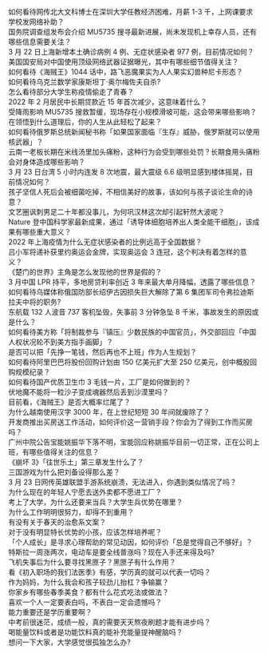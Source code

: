 如何看待网传北大文科博士在深圳大学任教经济困难，月薪 1-3 千，上网课要求学校发网络补助？  
国务院调查组发布会介绍 MU5735 搜寻最新进展，尚未发现机上幸存人员，还有哪些信息需要关注？  
3 月 22 日上海新增本土确诊病例 4 例、无症状感染者 977 例，目前情况如何？  
美国国安局对中国使用顶级网络武器证据曝光，其中有哪些细节值得关注？  
如何看待《海贼王》1044 话中，路飞恶魔果实为人人果实幻兽种尼卡形态？  
如何看待乌克兰数学家康斯坦丁·奥尔梅佐夫自杀?  
怎么看待部分大学生称疫情偷走了青春？  
2022 年 2 月居民中长期贷款近 15 年首次减少，这意味着什么？  
受降雨影响 MU5735 搜救暂缓，现场存在小规模滑坡可能，这会带来哪些影响？  
在领悟到什么道理后，你的人生从此轻松了起来？  
如何看待俄罗斯总统新闻秘书称「如果国家面临『生存』威胁，俄罗斯就可以使用核武器」？  
云南一老板长期在米线汤里加头痛粉，这种行为会受到哪些处罚？长期食用头痛粉会对身体造成哪些影响？  
3 月 23 日台湾 5 小时内连发 8 次地震，最大震级 6.6 级明显感到楼体摇晃，目前情况如何？  
孩子坚信人死后会被细菌吃掉，不相信美好的故事，该如何与孩子谈论生命的诗意？  
文艺圈讽刺男足二十年都没事儿，为何巩汉林这次却引起轩然大波呢？  
Nature 登中国科学家最新成果，通过「诱导体细胞培养出人类全能干细胞」，该成果有哪些重大意义？  
2022 年上海疫情为什么无症状感染者的比例远高于全国数据？  
吕小军将递补获里约奥运会金牌，实现奥运会 3 连冠，这个判决有着怎样的意义？  
《楚门的世界》主角是怎么发现他的世界是假的？  
3 月中国 LPR 持平，多地房贷利率创近 3 年来最大单月降幅，透露了哪些信息？  
如何看待乌媒体称俄国防部长绍伊古因损失巨大解除了第 6 集团军司令弗拉迪斯拉夫中将的职务?  
东航载 132 人波音 737 客机坠毁，失事前 3 分钟急坠 8 千米，事故发生的原因或是什么？  
如何看待美方称「将制裁参与『镇压』少数民族的中国官员」，外交部回应「中国人权状况轮不到美方指手画脚」？  
是否可以把「先挣一笔钱，然后再也不上班」作为人生规划？  
如何看待阿里巴巴将股份回购计划由 150 亿美元扩大至 250 亿美元，创中概股回购规模纪录？  
如何看待国产优质卫生巾 3 毛钱一片，工厂是如何做到的？  
伏地魔不能将一粒沙子变成魂器然后丢到沙漠里吗？  
目前看，《海贼王》是否大概率烂尾了？  
为什么越南使用汉字 3000 年，在上世纪短短 30 年间就废除了？  
开发商推出买房送工作活动，如何评价这一营销手段？你会为了得到工作而买房吗？  
广州中院公告宝能姚振华下落不明，宝能回应称姚振华目前一切正常，正在公司上班，有哪些值得关注的信息？  
《崩坏 3》「往世乐土」第三章发生什么了？  
三国游戏为什么把刘备设得那么差？  
3 月 23 日网传英雄联盟手游系统崩溃，无法进入，你遇到类似情况了吗？  
为什么现在的年轻人宁愿去送外卖都不愿进工厂？  
考上了大学，为什么还要来当兵？大学生兵优势在哪里？  
为什么工作明明很努力，却得不到重用？  
有没有关于春天的治愈系文案？  
对于没有明显特长优势的小孩，应该怎样培养呢？  
「个人成长」是寻求心理帮助的常见动因，如何评价「总是觉得自己不够好」？  
特斯拉一周涨两次，电动车是要全线普涨吗？现在入手还来得及吗?  
飞机失事后为什么要寻找黑匣子？黑匣子有什么作用？  
看《初入职场的我们法医季》有感，学历真的就可以代表一切吗？  
作为妈妈，为什么我会和孩子较劲儿抬杠？争输赢？  
你家乡有哪些春季美食？都有什么花式吃法或做法？  
喜欢一个人一定要表白吗，不表白一定会遗憾吗？  
能力重要还是学历重要啊？  
中考前很迷茫，成绩一般，真的需要天天熬夜刷题才能有进步吗？  
喝能量饮料或者是功能饮料真的能补充能量提神醒脑吗？  
想问一下大家，大学感觉很孤独怎么办?  
